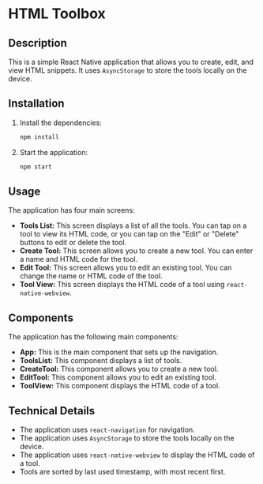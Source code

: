 # HTML Toolbox

## Description

This is a simple React Native application that allows you to create, edit, and view HTML snippets. It uses `AsyncStorage` to store the tools locally on the device.

## Installation

1.  Install the dependencies:

    ```bash
    npm install
    ```
2.  Start the application:

    ```bash
    npm start
    ```

## Usage

The application has four main screens:

*   **Tools List:** This screen displays a list of all the tools. You can tap on a tool to view its HTML code, or you can tap on the "Edit" or "Delete" buttons to edit or delete the tool.
*   **Create Tool:** This screen allows you to create a new tool. You can enter a name and HTML code for the tool.
*   **Edit Tool:** This screen allows you to edit an existing tool. You can change the name or HTML code of the tool.
*   **Tool View:** This screen displays the HTML code of a tool using `react-native-webview`.

## Components

The application has the following main components:

*   **App:** This is the main component that sets up the navigation.
*   **ToolsList:** This component displays a list of tools.
*   **CreateTool:** This component allows you to create a new tool.
*   **EditTool:** This component allows you to edit an existing tool.
*   **ToolView:** This component displays the HTML code of a tool.

## Technical Details

*   The application uses `react-navigation` for navigation.
*   The application uses `AsyncStorage` to store the tools locally on the device.
*   The application uses `react-native-webview` to display the HTML code of a tool.
*   Tools are sorted by last used timestamp, with most recent first.